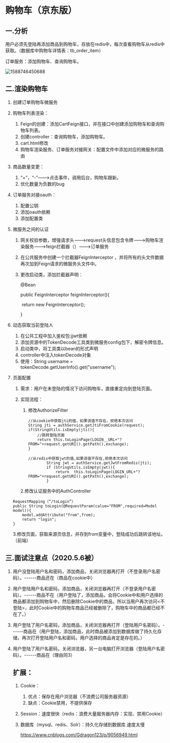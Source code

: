 # 购物车（京东版）

## 一.分析

用户必须先登陆再添加商品到购物车，存放在redis中，每次查看购物车从redis中获取。（数据库中购物车详情表：tb_order_item）

订单服务：添加购物车、查询购物车。

![1588746450688](C:\Users\14579\AppData\Local\Temp\1588746450688.png)

## 二.渲染购物车

1. 创建订单购物车微服务

2. 购物车列表渲染：

   1. Feign的创建：添加CartFeign接口，并在接口中创建添加购物车和查询购物车列表。
   2. 创建controller：查询购物车，添加购物车。
   3. cart.html修改
   4. 购物车渲染服务、订单服务对接网关：配置文件中添加对应的微服务的路由

3. 商品数量变更：

   1. “+”，“-”--->点击事件，调用后台，购物车跟新。
   2. 优化数量为负数的bug

4. 订单服务对接oauth：

   1. 配置公钥
   2. 添加oauth依赖
   3. 添加配置类

5. 微服务之间的认证

   1. 网关校验参数，增强请求头--->request头信息包含令牌--->购物车渲染服务--->feign拦截器（）--->订单服务

   2. 在公共服务中创建一个拦截器FeignInterceptor ，并将所有的头文件数据再次加到Feign请求的微服务头文件中。

   3. 更改启动类，添加拦截器声明：

      @Bean

      public FeignInterceptor feignInterceptor(){

      ​	return new FeignInterceptor();

      }

6. 动态获取当前登陆人

   1. 在公共工程中加入鉴权包:jjwt依赖
   2. 添加资源中的TokenDecode工具类到微服务config包下，解密令牌信息。
   3. 启动类中，将工具类以bean的形式声明
   4. controller中注入tokenDecode对象
   5. 使用：String username = tokenDecode.getUserInfo().get("username");

7. 页面配置

   1. 需求：用户在未登陆的情况下访问购物车，直接重定向到登陆页面。

   2. 实现流程：

      1. 修改AuthorizeFilter

         ```
         //从cookie中获取jti的值，如果该值不存在，拒绝本次访问 
         String jti = authService.getJtiFromCookie(request);
         if(StringUtils.isEmpty(jti)){
             //跳转登陆页面
             return this.toLoginPage(LOGIN__URL+"?FROM="+request.getURI().getPath(),exchange);
         }

         //从redis中获取jwt的值,如果该值不存在,拒绝本次访问
                 String jwt = authService.getJwtFromRedis(jti);
                 if (StringUtils.isEmpty(jwt)){
                     return  this.toLoginPage(LOGIN_URL+"?FROM="+request.getURI().getPath(),exchange);
                 }
         ```

   		2.修改认证服务中的AuthController

   ```
   RequestMapping（“/toLogin”）
   public String toLogin(@RequestParam(calue="FROM",required=Model model)){
       model.addAttribute("from",from);
       return "login";
   }	
   ```

   ​	3.修改页面，获取来源页信息，并存到from变量中，登陆成功后跳转该地址。（前端）		

## 三.面试注意点（2020.5.6被）

1. 用户没登陆用户名和密码，添加商品，关闭浏览器再打开（不登录用户名密码）。------商品还在（商品在cookie中）

2. 用户登陆用户名和密码，添加商品，关闭浏览器再打开（不登录用户名密码）。------商品不在（用户登陆了，添加商品，会将Cookie中和用户选择的商品都添加到购物车中，然后删除Cookie中的商品，所以当用户再次访问<不登陆>，此时Cookie中的购物车商品已经被删除了，购物车中的商品都已经不在了。）

3. 用户登陆了用户名密码，添加商品，关闭浏览器再打开（登陆用户名密码）。------商品在（用户登陆，添加商品，此时商品被添加到数据库做了持久化存储，再次打开登陆用户名和密码，用户选择的商品肯定是存在的。）

4. 用户登陆了用户名密码，关闭浏览器，另一台电脑打开浏览器（登陆用户名密码）。------商品在（理由同3）

   ## 扩展：

   1. Cookie：

      1. 优点：保存在用户浏览器（不浪费公司服务器资源）
      2. 缺点：Cookie禁用，不提供保存

   2. Session：速度很快（redis：浪费大量服务器内存：实现、禁用Cookie）

   3. 数据库（mysql、redis、Solr）：持久化存储到数据库  速度太慢

      <https://www.cnblogs.com/Gdragon123/p/9056949.html>

   ​